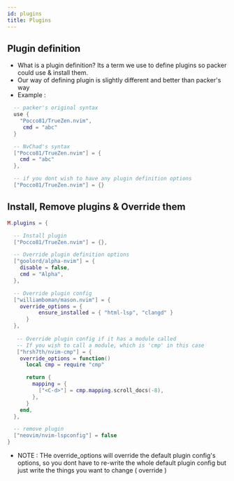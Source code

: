 ```yaml
---
id: plugins
title: Plugins
---
```


## Plugin definition

- What is a plugin definition? Its a term we use to define plugins so packer could use & install them.
- Our way of defining plugin is slightly different and better than packer's way
- Example : 

```lua
  -- packer's original syntax
  use {
    "Pocco81/TrueZen.nvim",
     cmd = "abc"
  }

  -- NvChad's syntax
  ["Pocco81/TrueZen.nvim"] = {
    cmd = "abc"
  },

  -- if you dont wish to have any plugin definition options
  ["Pocco81/TrueZen.nvim"] = {}
```

## Install, Remove plugins & Override them

```lua
M.plugins = {

  -- Install plugin
  ["Pocco81/TrueZen.nvim"] = {},

  -- Override plugin definition options
  ["goolord/alpha-nvim"] = {
    disable = false,
    cmd = "Alpha",
  },

  -- Override plugin config
  ["williamboman/mason.nvim"] = {
    override_options = {
          ensure_installed = { "html-lsp", "clangd" }
      }
  },
   
   -- Override plugin config if it has a module called
   -- If you wish to call a module, which is 'cmp' in this case
   ["hrsh7th/nvim-cmp"] = {
    override_options = function()
      local cmp = require "cmp"

      return {
        mapping = {
          ["<C-d>"] = cmp.mapping.scroll_docs(-8),
        },
      }
    end,
  },

  -- remove plugin
  ["neovim/nvim-lspconfig"] = false
}
```

- NOTE : THe override_options will override the default plugin config's options, so you dont have to re-write the whole default plugin config but just write the things you want to change ( override )
